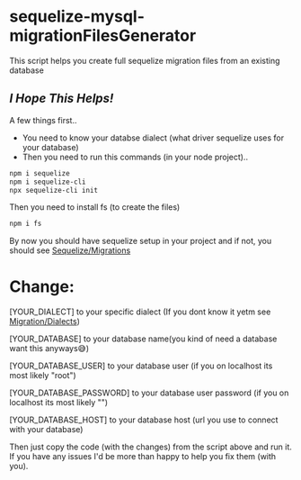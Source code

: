 # sequelize-mysql-migrationFilesGenerator
This script helps you create full sequelize migration files from an existing database
## _I Hope This Helps!_

A few things first..
- You need to know your databse dialect (what driver sequelize uses for your database)
- Then you need to run this commands (in your node project)..

```sh
npm i sequelize
npm i sequelize-cli
npx sequelize-cli init
```

Then you need to install fs (to create the files)
```sh
npm i fs
```

By now you should have sequelize setup in your project and if not, you should see [Sequelize/Migrations](https://sequelize.org/docs/v6/other-topics/migrations/)

# Change:
[YOUR_DIALECT] to your specific dialect (If you dont know it yetm see [Migration/Dialects](https://sequelize.org/docs/v6/other-topics/dialect-specific-things/))

[YOUR_DATABASE] to your database name(you kind of need a database want this anyways😅)

[YOUR_DATABASE_USER] to your database user (if you on localhost its most likely "root")

[YOUR_DATABASE_PASSWORD] to your database user password (if you on localhost its most likely "")

[YOUR_DATABASE_HOST] to your database host (url you use to connect with your database)



Then just copy the code (with the changes) from the script above and run it.
If you have any issues I'd be more than happy to help you fix them (with you).

